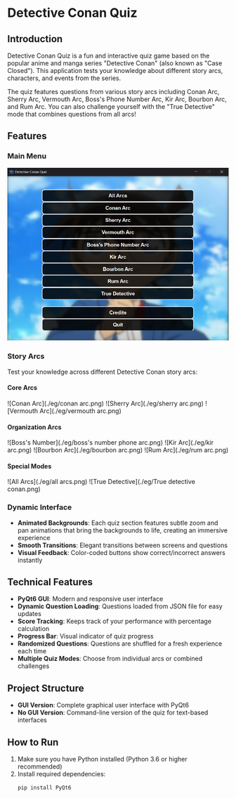 # Detective Conan Quiz

## Introduction

Detective Conan Quiz is a fun and interactive quiz game based on the popular anime and manga series "Detective Conan" (also known as "Case Closed"). This application tests your knowledge about different story arcs, characters, and events from the series.

The quiz features questions from various story arcs including Conan Arc, Sherry Arc, Vermouth Arc, Boss's Phone Number Arc, Kir Arc, Bourbon Arc, and Rum Arc. You can also challenge yourself with the "True Detective" mode that combines questions from all arcs!

## Features

### Main Menu
![Main Menu](./eg/menu.png)

### Story Arcs
Test your knowledge across different Detective Conan story arcs:

#### Core Arcs
![Conan Arc](./eg/conan arc.png) ![Sherry Arc](./eg/sherry arc.png) ![Vermouth Arc](./eg/vermouth arc.png)

#### Organization Arcs
![Boss's Number](./eg/boss's number phone arc.png) ![Kir Arc](./eg/kir arc.png) ![Bourbon Arc](./eg/bourbon arc.png) ![Rum Arc](./eg/rum arc.png)

#### Special Modes
![All Arcs](./eg/all arcs.png) ![True Detective](./eg/True detective conan.png)

### Dynamic Interface
- **Animated Backgrounds**: Each quiz section features subtle zoom and pan animations that bring the backgrounds to life, creating an immersive experience
- **Smooth Transitions**: Elegant transitions between screens and questions
- **Visual Feedback**: Color-coded buttons show correct/incorrect answers instantly

## Technical Features

- **PyQt6 GUI**: Modern and responsive user interface
- **Dynamic Question Loading**: Questions loaded from JSON file for easy updates
- **Score Tracking**: Keeps track of your performance with percentage calculation
- **Progress Bar**: Visual indicator of quiz progress
- **Randomized Questions**: Questions are shuffled for a fresh experience each time
- **Multiple Quiz Modes**: Choose from individual arcs or combined challenges

## Project Structure

- **GUI Version**: Complete graphical user interface with PyQt6
- **No GUI Version**: Command-line version of the quiz for text-based interfaces

## How to Run

1. Make sure you have Python installed (Python 3.6 or higher recommended)  
2. Install required dependencies:  
   ```bash
   pip install PyQt6
